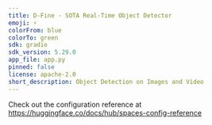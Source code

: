 ```yaml
---
title: D-Fine - SOTA Real-Time Object Detector
emoji: ⚡
colorFrom: blue
colorTo: green
sdk: gradio
sdk_version: 5.29.0
app_file: app.py
pinned: false
license: apache-2.0
short_description: Object Detection on Images and Video
---
```


Check out the configuration reference at https://huggingface.co/docs/hub/spaces-config-reference